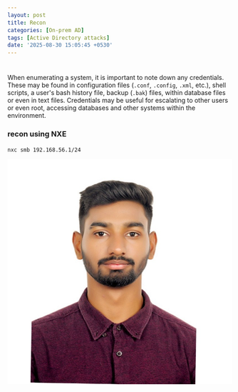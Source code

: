 ```yaml
---
layout: post
title: Recon
categories: [On-prem AD]
tags: [Active Directory attacks]
date: '2025-08-30 15:05:45 +0530'
---
```


# 

When enumerating a system, it is important to note down any credentials. These may be found in configuration files (`.conf`, `.config`, `.xml`, etc.), shell scripts, a user's bash history file, backup (`.bak`) files, within database files or even in text files. Credentials may be useful for escalating to other users or even root, accessing databases and other systems within the environment.
### recon using NXE

```shell-session
nxc smb 192.168.56.1/24 
```
![profile.jpg](/assets/img/profile.jpg)



